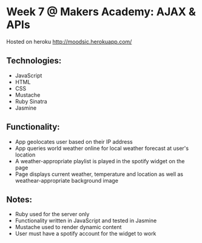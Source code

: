 Week 7 @ Makers Academy: AJAX & APIs
====================================

Hosted on heroku http://moodsic.herokuapp.com/

Technologies:
-------------
- JavaScript
- HTML
- CSS
- Mustache
- Ruby Sinatra
- Jasmine

Functionality:
--------------
- App geolocates user based on their IP address
- App queries world weather online for local weather forecast at user's location
- A weather-appropriate playlist is played in the spotify widget on the page
- Page displays current weather, temperature and location as well as weathear-appropriate background image

Notes:
-----
- Ruby used for the server only
- Functionality written in JavaScript and tested in Jasmine
- Mustache used to render dynamic content
- User must have a spotify account for the widget to work
